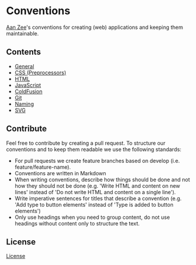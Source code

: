 # Conventions
[Aan Zee](http://www.aanzee.nl)'s conventions for creating (web) applications and keeping them maintainable.
## Contents
- [General](general/README.md)
- [CSS (Preprocessors)](css/README.md)
- [HTML](html/README.md)
- [JavaScript](javascript/README.md)
- [ColdFusion](coldfusion/README.md)
- [Git](git/README.md)
- [Naming](naming/README.md)
- [SVG](svg/README.md)

## Contribute
Feel free to contribute by creating a pull request. To structure our conventions and to keep them readable we use the following standards:
- For pull requests we create feature branches based on develop (i.e. feature/feature-name).
- Conventions are written in Markdown
- When writing conventions, describe how things should be done and not how they should not be done (e.g. 'Write HTML and content on new lines' instead of 'Do not write HTML and content on a single line').
- Write imperative sentences for titles that describe a convention (e.g. 'Add type to button elements' instead of 'Type is added to button elements')
- Only use headings when you need to group content, do not use headings without content only to structure the text.

## License
[License](LICENSE.md)